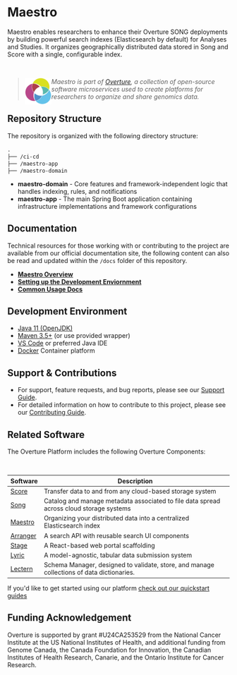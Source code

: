 # Maestro

Maestro enables researchers to enhance their Overture SONG deployments by building powerful search indexes (Elasticsearch by default) for Analyses and Studies. It organizes geographically distributed data stored in Song and Score with a single, configurable index.

</br>

> 
> <div>
> <img align="left" src="ov-logo.png" height="60"/>
> </div>
> 
> *Maestro is part of [Overture](https://www.overture.bio/), a collection of open-source software microservices used to create platforms for researchers to organize and share genomics data.*
> 
> 

## Repository Structure

The repository is organized with the following directory structure:

```
.
├── /ci-cd
├── /maestro-app
├── /maestro-domain
```

- __maestro-domain__ - Core features and framework-independent logic that handles indexing, rules, and notifications
- __maestro-app__ - The main Spring Boot application containing infrastructure implementations and framework configurations

## Documentation

Technical resources for those working with or contributing to the project are available from our official documentation site, the following content can also be read and updated within the `/docs` folder of this repository.

- **[Maestro Overview](https://main--overturedocs.netlify.app/docs/core-software/Maestro/overview)** 
- [**Setting up the Development Enviornment**](https://main--overturedocs.netlify.app/docs/core-software/Maestro/setup)
- [**Common Usage Docs**](https://main--overturedocs.netlify.app/docs/core-software/Maestro/setup)

## Development Environment

- [Java 11 (OpenJDK)](https://openjdk.java.net/projects/jdk/11/)
- [Maven 3.5+](https://maven.apache.org/) (or use provided wrapper)
- [VS Code](https://code.visualstudio.com/) or preferred Java IDE
- [Docker](https://www.docker.com/) Container platform

## Support & Contributions

- For support, feature requests, and bug reports, please see our [Support Guide](https://main--overturedocs.netlify.app/community/support).
- For detailed information on how to contribute to this project, please see our [Contributing Guide](https://main--overturedocs.netlify.app/docs/contribution).

## Related Software 

The Overture Platform includes the following Overture Components:

</br>

|Software|Description|
|---|---|
|[Score](https://github.com/overture-stack/score/)| Transfer data to and from any cloud-based storage system |
|[Song](https://github.com/overture-stack/song/)| Catalog and manage metadata associated to file data spread across cloud storage systems |
|[Maestro](https://github.com/overture-stack/maestro/)| Organizing your distributed data into a centralized Elasticsearch index |
|[Arranger](https://github.com/overture-stack/arranger/)| A search API with reusable search UI components |
|[Stage](https://github.com/overture-stack/stage)| A React-based web portal scaffolding |
|[Lyric](https://github.com/overture-stack/lyric)| A model-agnostic, tabular data submission system |
|[Lectern](https://github.com/overture-stack/lectern)| Schema Manager, designed to validate, store, and manage collections of data dictionaries.  |

If you'd like to get started using our platform [check out our quickstart guides](https://main--overturedocs.netlify.app/guides/getting-started)

## Funding Acknowledgement

Overture is supported by grant #U24CA253529 from the National Cancer Institute at the US National Institutes of Health, and additional funding from Genome Canada, the Canada Foundation for Innovation, the Canadian Institutes of Health Research, Canarie, and the Ontario Institute for Cancer Research.

